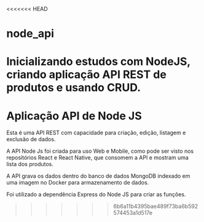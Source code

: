 <<<<<<< HEAD
# node_api

Inicializando estudos com NodeJS, criando aplicação API REST de produtos e usando CRUD.
=======
# Aplicação API de Node JS

Esta é uma API REST com capacidade para criação, edição, listagem e exclusão de dados.

A API Node Js foi criada para uso Web e Mobile, como pode ser visto nos repositórios React e React Native, que consomem a API e mostram uma lista dos produtos.

A API grava os dados dentro do banco de dados MongoDB indexado em uma imagem no Docker para armazenamento de dados.

Foi utilizado a dependência Express do Node JS para criar as funções.

>>>>>>> 6b6a11b4395bae489f73ba6b592574453a1d517e
